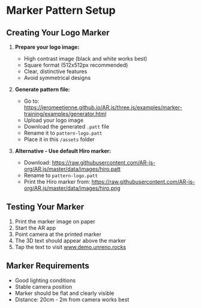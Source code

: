 # Marker Pattern Setup

## Creating Your Logo Marker

1. **Prepare your logo image:**
   - High contrast image (black and white works best)
   - Square format (512x512px recommended)
   - Clear, distinctive features
   - Avoid symmetrical designs

2. **Generate pattern file:**
   - Go to: https://jeromeetienne.github.io/AR.js/three.js/examples/marker-training/examples/generator.html
   - Upload your logo image
   - Download the generated `.patt` file
   - Rename it to `pattern-logo.patt`
   - Place it in this `/assets` folder

3. **Alternative - Use default Hiro marker:**
   - Download: https://raw.githubusercontent.com/AR-js-org/AR.js/master/data/images/hiro.patt
   - Rename to `pattern-logo.patt`
   - Print the Hiro marker from: https://raw.githubusercontent.com/AR-js-org/AR.js/master/data/images/hiro.png

## Testing Your Marker

1. Print the marker image on paper
2. Start the AR app
3. Point camera at the printed marker
4. The 3D text should appear above the marker
5. Tap the text to visit www.demo.unreno.rocks

## Marker Requirements

- Good lighting conditions
- Stable camera position
- Marker should be flat and clearly visible
- Distance: 20cm - 2m from camera works best
